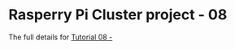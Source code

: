 Rasperry Pi Cluster project - 08 
===========================================================


The full details for
[Tutorial 08 -](
https://chewett.co.uk/blog/
)

